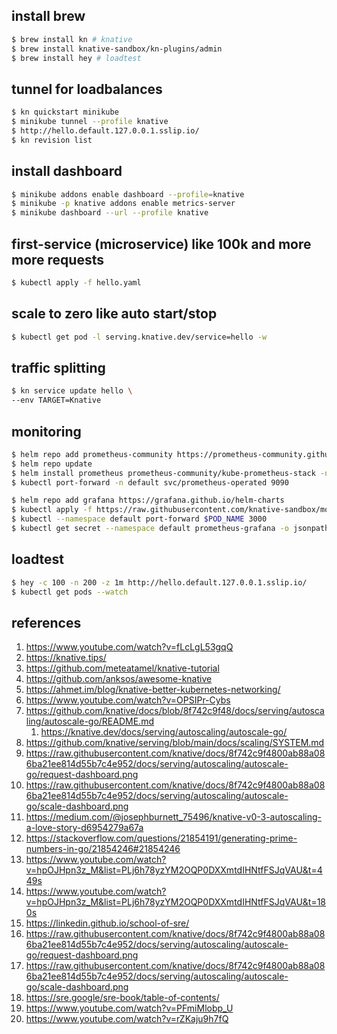 ## install brew
```sh
$ brew install kn # knative
$ brew install knative-sandbox/kn-plugins/admin
$ brew install hey # loadtest
```

## tunnel for loadbalances
```sh
$ kn quickstart minikube
$ minikube tunnel --profile knative
$ http://hello.default.127.0.0.1.sslip.io/
$ kn revision list
```

## install dashboard
```sh
$ minikube addons enable dashboard --profile=knative
$ minikube -p knative addons enable metrics-server
$ minikube dashboard --url --profile knative
```

## first-service (microservice) like  100k and more more requests
```sh
$ kubectl apply -f hello.yaml
```

## scale to zero like auto start/stop
```sh
$ kubectl get pod -l serving.knative.dev/service=hello -w
```

## traffic splitting
```sh
$ kn service update hello \
--env TARGET=Knative
```

## monitoring
```sh
$ helm repo add prometheus-community https://prometheus-community.github.io/helm-charts
$ helm repo update
$ helm install prometheus prometheus-community/kube-prometheus-stack -n default -f values.yaml
$ kubectl port-forward -n default svc/prometheus-operated 9090

$ helm repo add grafana https://grafana.github.io/helm-charts
$ kubectl apply -f https://raw.githubusercontent.com/knative-sandbox/monitoring/main/grafana/dashboards.yaml
$ kubectl --namespace default port-forward $POD_NAME 3000 
$ kubectl get secret --namespace default prometheus-grafana -o jsonpath="{.data.admin-password}" | base64 --decode ; echo
```



## loadtest
```sh
$ hey -c 100 -n 200 -z 1m http://hello.default.127.0.0.1.sslip.io/
$ kubectl get pods --watch
```

## references
1. https://www.youtube.com/watch?v=fLcLgL53gqQ
2. https://knative.tips/
3. https://github.com/meteatamel/knative-tutorial
4. https://github.com/anksos/awesome-knative
5. https://ahmet.im/blog/knative-better-kubernetes-networking/
6. https://www.youtube.com/watch?v=OPSIPr-Cybs
7. https://github.com/knative/docs/blob/8f742c9f48/docs/serving/autoscaling/autoscale-go/README.md
    1. https://knative.dev/docs/serving/autoscaling/autoscale-go/
8. https://github.com/knative/serving/blob/main/docs/scaling/SYSTEM.md
9. https://raw.githubusercontent.com/knative/docs/8f742c9f4800ab88a086ba21ee814d55b7c4e952/docs/serving/autoscaling/autoscale-go/request-dashboard.png
10. https://raw.githubusercontent.com/knative/docs/8f742c9f4800ab88a086ba21ee814d55b7c4e952/docs/serving/autoscaling/autoscale-go/scale-dashboard.png
11. https://medium.com/@josephburnett_75496/knative-v0-3-autoscaling-a-love-story-d6954279a67a
12. https://stackoverflow.com/questions/21854191/generating-prime-numbers-in-go/21854246#21854246 
13. https://www.youtube.com/watch?v=hpOJHpn3z_M&list=PLj6h78yzYM2OQP0DXXmtdIHNtfFSJqVAU&t=449s
14. https://www.youtube.com/watch?v=hpOJHpn3z_M&list=PLj6h78yzYM2OQP0DXXmtdIHNtfFSJqVAU&t=180s
15. https://linkedin.github.io/school-of-sre/
16. https://raw.githubusercontent.com/knative/docs/8f742c9f4800ab88a086ba21ee814d55b7c4e952/docs/serving/autoscaling/autoscale-go/request-dashboard.png
17. https://raw.githubusercontent.com/knative/docs/8f742c9f4800ab88a086ba21ee814d55b7c4e952/docs/serving/autoscaling/autoscale-go/scale-dashboard.png
17. https://sre.google/sre-book/table-of-contents/ 
18. https://www.youtube.com/watch?v=PFmiMlobp_U
19. https://www.youtube.com/watch?v=rZKaju9h7fQ
